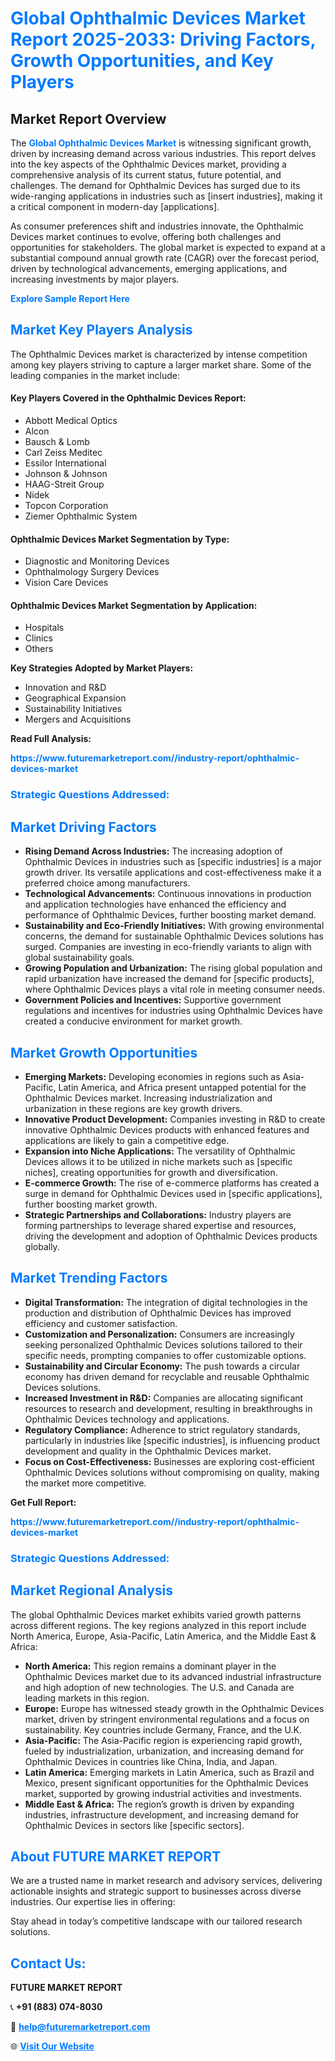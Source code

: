 <h1 style="color: #007BFF;">Global Ophthalmic Devices Market Report 2025-2033: Driving Factors, Growth Opportunities, and Key Players</h1>

<section id="overview">
<h2>Market Report Overview</h2>
<p>The <a href="https://www.futuremarketreport.com//industry-report/ophthalmic-devices-market" style="color: #007BFF; text-decoration: none;"><strong>Global Ophthalmic Devices Market</strong></a> is witnessing significant growth, driven by increasing demand across various industries. This report delves into the key aspects of the Ophthalmic Devices market, providing a comprehensive analysis of its current status, future potential, and challenges. The demand for Ophthalmic Devices has surged due to its wide-ranging applications in industries such as [insert industries], making it a critical component in modern-day [applications].</p>
<p>As consumer preferences shift and industries innovate, the Ophthalmic Devices market continues to evolve, offering both challenges and opportunities for stakeholders. The global market is expected to expand at a substantial compound annual growth rate (CAGR) over the forecast period, driven by technological advancements, emerging applications, and increasing investments by major players.</p>
</section>

<section id="overview">
<p><a href="https://www.futuremarketreport.com//request-sample/reportId=48897" style="color: #007BFF; text-decoration: none;"><strong>Explore Sample Report Here</strong></a></p>
</section>

<section id="key-players">
<h2 style="color: #007BFF;">Market Key Players Analysis</h2>
<p>The Ophthalmic Devices market is characterized by intense competition among key players striving to capture a larger market share. Some of the leading companies in the market include:</p>
<h4>Key Players Covered in the Ophthalmic Devices Report:</h4>
<ul><li>Abbott Medical Optics</li><li>Alcon</li><li>Bausch &amp; Lomb</li><li>Carl Zeiss Meditec</li><li>Essilor International</li><li>Johnson &amp; Johnson</li><li>HAAG-Streit Group</li><li>Nidek</li><li>Topcon Corporation</li><li>Ziemer Ophthalmic System</li></ul>
<h4>Ophthalmic Devices Market Segmentation by Type:</h4>
<ul><li>Diagnostic and Monitoring Devices</li><li>Ophthalmology Surgery Devices</li><li>Vision Care Devices</li></ul>

<h4>Ophthalmic Devices Market Segmentation by Application:</h4>
<ul><li>Hospitals</li><li>Clinics</li><li>Others</li></ul>
<p><strong>Key Strategies Adopted by Market Players:</strong></p>
<ul>
<li>Innovation and R&D</li>
<li>Geographical Expansion</li>
<li>Sustainability Initiatives</li>
<li>Mergers and Acquisitions</li>
</ul>
</section>

<section>
<p><strong>Read Full Analysis: </strong></p><a href="https://www.futuremarketreport.com//industry-report/ophthalmic-devices-market" style="color: #007BFF; text-decoration: none;"><strong>https://www.futuremarketreport.com//industry-report/ophthalmic-devices-market</strong></a>
<h3 style="color: #007BFF;">Strategic Questions Addressed:</h3>
</section>

<section id="driving-factors">
<h2 style="color: #007BFF;">Market Driving Factors</h2>
<ul>
<li><strong>Rising Demand Across Industries:</strong> The increasing adoption of Ophthalmic Devices in industries such as [specific industries] is a major growth driver. Its versatile applications and cost-effectiveness make it a preferred choice among manufacturers.</li>
<li><strong>Technological Advancements:</strong> Continuous innovations in production and application technologies have enhanced the efficiency and performance of Ophthalmic Devices, further boosting market demand.</li>
<li><strong>Sustainability and Eco-Friendly Initiatives:</strong> With growing environmental concerns, the demand for sustainable Ophthalmic Devices solutions has surged. Companies are investing in eco-friendly variants to align with global sustainability goals.</li>
<li><strong>Growing Population and Urbanization:</strong> The rising global population and rapid urbanization have increased the demand for [specific products], where Ophthalmic Devices plays a vital role in meeting consumer needs.</li>
<li><strong>Government Policies and Incentives:</strong> Supportive government regulations and incentives for industries using Ophthalmic Devices have created a conducive environment for market growth.</li>
</ul>
</section>

<section id="growth-opportunities">
<h2 style="color: #007BFF;">Market Growth Opportunities</h2>
<ul>
<li><strong>Emerging Markets:</strong> Developing economies in regions such as Asia-Pacific, Latin America, and Africa present untapped potential for the Ophthalmic Devices market. Increasing industrialization and urbanization in these regions are key growth drivers.</li>
<li><strong>Innovative Product Development:</strong> Companies investing in R&D to create innovative Ophthalmic Devices products with enhanced features and applications are likely to gain a competitive edge.</li>
<li><strong>Expansion into Niche Applications:</strong> The versatility of Ophthalmic Devices allows it to be utilized in niche markets such as [specific niches], creating opportunities for growth and diversification.</li>
<li><strong>E-commerce Growth:</strong> The rise of e-commerce platforms has created a surge in demand for Ophthalmic Devices used in [specific applications], further boosting market growth.</li>
<li><strong>Strategic Partnerships and Collaborations:</strong> Industry players are forming partnerships to leverage shared expertise and resources, driving the development and adoption of Ophthalmic Devices products globally.</li>
</ul>
</section>

<section id="trending-factors">
<h2 style="color: #007BFF;">Market Trending Factors</h2>
<ul>
<li><strong>Digital Transformation:</strong> The integration of digital technologies in the production and distribution of Ophthalmic Devices has improved efficiency and customer satisfaction.</li>
<li><strong>Customization and Personalization:</strong> Consumers are increasingly seeking personalized Ophthalmic Devices solutions tailored to their specific needs, prompting companies to offer customizable options.</li>
<li><strong>Sustainability and Circular Economy:</strong> The push towards a circular economy has driven demand for recyclable and reusable Ophthalmic Devices solutions.</li>
<li><strong>Increased Investment in R&D:</strong> Companies are allocating significant resources to research and development, resulting in breakthroughs in Ophthalmic Devices technology and applications.</li>
<li><strong>Regulatory Compliance:</strong> Adherence to strict regulatory standards, particularly in industries like [specific industries], is influencing product development and quality in the Ophthalmic Devices market.</li>
<li><strong>Focus on Cost-Effectiveness:</strong> Businesses are exploring cost-efficient Ophthalmic Devices solutions without compromising on quality, making the market more competitive.</li>
</ul>
</section>

<section>
<p><strong>Get Full Report: </strong></p><a href="https://www.futuremarketreport.com//industry-report/ophthalmic-devices-market" style="color: #007BFF; text-decoration: none;"><strong>https://www.futuremarketreport.com//industry-report/ophthalmic-devices-market</strong></a>
<h3 style="color: #007BFF;">Strategic Questions Addressed:</h3>
</section>


<section id="regional-analysis">
<h2 style="color: #007BFF;">Market Regional Analysis</h2>
<p>The global Ophthalmic Devices market exhibits varied growth patterns across different regions. The key regions analyzed in this report include North America, Europe, Asia-Pacific, Latin America, and the Middle East & Africa:</p>
<ul>
<li><strong>North America:</strong> This region remains a dominant player in the Ophthalmic Devices market due to its advanced industrial infrastructure and high adoption of new technologies. The U.S. and Canada are leading markets in this region.</li>
<li><strong>Europe:</strong> Europe has witnessed steady growth in the Ophthalmic Devices market, driven by stringent environmental regulations and a focus on sustainability. Key countries include Germany, France, and the U.K.</li>
<li><strong>Asia-Pacific:</strong> The Asia-Pacific region is experiencing rapid growth, fueled by industrialization, urbanization, and increasing demand for Ophthalmic Devices in countries like China, India, and Japan.</li>
<li><strong>Latin America:</strong> Emerging markets in Latin America, such as Brazil and Mexico, present significant opportunities for the Ophthalmic Devices market, supported by growing industrial activities and investments.</li>
<li><strong>Middle East & Africa:</strong> The region’s growth is driven by expanding industries, infrastructure development, and increasing demand for Ophthalmic Devices in sectors like [specific sectors].</li>
</ul>
</section>

<footer>
<h2 style="color: #007BFF;">About FUTURE MARKET REPORT</h2>
<p>We are a trusted name in market research and advisory services, delivering actionable insights and strategic support to businesses across diverse industries. Our expertise lies in offering:</p>

<p>Stay ahead in today’s competitive landscape with our tailored research solutions.</p>

<h2 style="color: #007BFF;">Contact Us:</h2>
<p><strong>FUTURE MARKET REPORT</strong></p>
<p>📞 <strong>+91 (883) 074-8030</strong></p>
<p>📧 <strong><a href="mailto:help@futuremarketreport.com" style="color: #007BFF;">help@futuremarketreport.com</a></strong></p>
<p>🌐 <strong><a href="https://www.futuremarketreport.com/" style="color: #007BFF;">Visit Our Website</a></strong></p>
</footer>